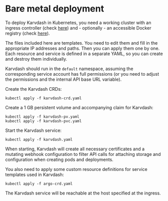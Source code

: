 # Bare metal deployment

To deploy Karvdash in Kubernetes, you need a working cluster with an ingress controller (check [here](https://kubernetes.github.io/ingress-nginx/deploy/)) and - optionally - an accessible Docker registry (check [here](https://docs.docker.com/registry/deploying/)).

The files included here are templates. You need to edit them and fill in the appropriate IP addresses and paths. Then you can apply them one by one. Each resource and service is defined in a separate YAML, so you can create and destroy them individually.

Karvdash should run in the `default` namespace, assuming the corresponding service account has full permissions (or you need to adjust the permissions and the internal API base URL variable).

Create the Karvdash CRDs:
```
kubectl apply -f karvdash-crd.yaml
```

Create a 1 GB persistent volume and accompanying claim for Karvdash:
```
kubectl apply -f karvdash-pv.yaml
kubectl apply -f karvdash-pvc.yaml
```

Start the Karvdash service:
```
kubectl apply -f karvdash.yaml
```

When starting, Karvdash will create all necessary certificates and a mutating webhook configuration to filter API calls for attaching storage and configuration when creating pods and deployments.

You also need to apply some custom resource definitions for service templates used in Karvdash:
```
kubectl apply -f argo-crd.yaml
```

The Karvdash service will be reachable at the host specified at the ingress.
